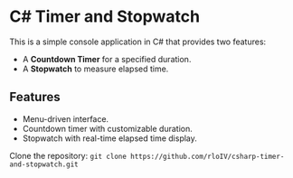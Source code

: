 # C# Timer and Stopwatch

This is a simple console application in C# that provides two features:
- A **Countdown Timer** for a specified duration.
- A **Stopwatch** to measure elapsed time.

## Features
- Menu-driven interface.
- Countdown timer with customizable duration.
- Stopwatch with real-time elapsed time display.

Clone the repository:
`git clone https://github.com/rloIV/csharp-timer-and-stopwatch.git`
